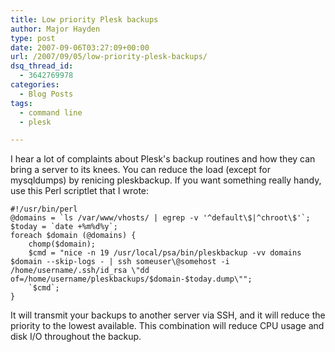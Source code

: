 ```yaml
---
title: Low priority Plesk backups
author: Major Hayden
type: post
date: 2007-09-06T03:27:09+00:00
url: /2007/09/05/low-priority-plesk-backups/
dsq_thread_id:
  - 3642769978
categories:
  - Blog Posts
tags:
  - command line
  - plesk

---
```

I hear a lot of complaints about Plesk's backup routines and how they can bring a server to its knees. You can reduce the load (except for mysqldumps) by renicing pleskbackup. If you want something really handy, use this Perl scriptlet that I wrote:

```
#!/usr/bin/perl
@domains = `ls /var/www/vhosts/ | egrep -v '^default\$|^chroot\$'`;
$today = `date +%m%d%y`;
foreach $domain (@domains) {
	chomp($domain);
	$cmd = "nice -n 19 /usr/local/psa/bin/pleskbackup -vv domains $domain --skip-logs - | ssh someuser\@somehost -i /home/username/.ssh/id_rsa \"dd of=/home/username/pleskbackups/$domain-$today.dump\"";
	`$cmd`;
}
```

It will transmit your backups to another server via SSH, and it will reduce the priority to the lowest available. This combination will reduce CPU usage and disk I/O throughout the backup.
